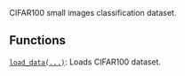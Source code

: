 CIFAR100 small images classification dataset.

## Functions

[`load_data(...)`](https://tensorflow.google.cn/api_docs/python/tf/keras/datasets/cifar100/load_data):
Loads CIFAR100 dataset.

